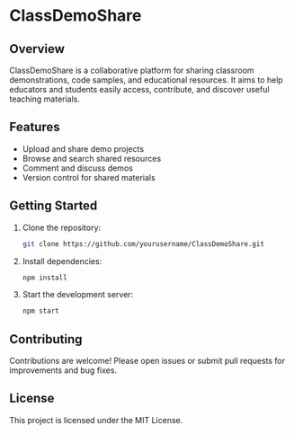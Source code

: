 # ClassDemoShare
## Overview

ClassDemoShare is a collaborative platform for sharing classroom demonstrations, code samples, and educational resources. It aims to help educators and students easily access, contribute, and discover useful teaching materials.

## Features

- Upload and share demo projects
- Browse and search shared resources
- Comment and discuss demos
- Version control for shared materials

## Getting Started

1. Clone the repository:
    ```bash
    git clone https://github.com/yourusername/ClassDemoShare.git
    ```
2. Install dependencies:
    ```bash
    npm install
    ```
3. Start the development server:
    ```bash
    npm start
    ```

## Contributing

Contributions are welcome! Please open issues or submit pull requests for improvements and bug fixes.

## License

This project is licensed under the MIT License.